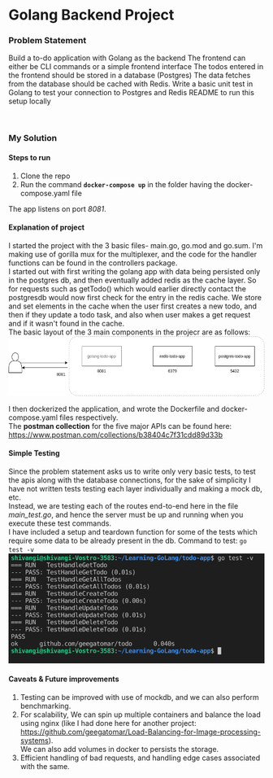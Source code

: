# Golang Backend Project

### Problem Statement

Build a to-do application with Golang as the backend
The frontend can either be CLI commands or a simple frontend interface
The todos entered in the frontend should be stored in a database (Postgres)
The data fetches from the database should be cached with Redis.
Write a basic unit test in Golang to test your connection to Postgres and Redis
README to run this setup locally

<br>

### My Solution

#### Steps to run

1. Clone the repo
2. Run the command **`docker-compose up`** in the folder having the docker-compose.yaml file

The app listens on port *8081*.
<br>


#### Explanation of project

I started the project with the 3 basic files- main.go, go.mod and go.sum. I'm making use of gorilla mux for the multiplexer, and the code for the handler functions can be found in the controllers package. <br>
I started out with first writing the golang app with data being persisted only in the postgres db, and then eventually added redis as the cache layer. So for requests such as getTodo() which would earlier directly contact the postgresdb would now first check for the entry in the redis cache. We store and set elements in the cache when the user first creates a new todo, and then if they update a todo task, and also when user makes a get request and if it wasn't found in the cache. <br>
The basic layout of the 3 main components in the projecr are as follows: 
<br>
![architecture](https://github.com/geegatomar/Golang-Redis-Postgres-Project/blob/master/images/architecture.png?raw=true)

I then dockerized the application, and wrote the Dockerfile and docker-compose.yaml files respectively. <br>
The **postman collection** for the five major APIs can be found here: https://www.postman.com/collections/b38404c7f31cdd89d33b



#### Simple Testing
Since the problem statement asks us to write only very basic tests, to test the apis along with the database connections, for the sake of simplicity I have not written tests testing each layer individually and making a mock db, etc. <br>
Instead, we are testing each of the routes end-to-end here in the file *main_test.go*, and hence the server must be up and running when you execute these test commands. <br>
I have included a setup and teardown function for some of the tests which require some data to be already present in the db.
Command to test:  `go test -v`  <br>
![testing](https://github.com/geegatomar/Golang-Redis-Postgres-Project/blob/master/images/testing.png?raw=true)



#### Caveats & Future improvements
1. Testing can be improved with use of mockdb, and we can also perform benchmarking.
2. For scalability, We can spin up multiple containers and balance the load using nginx (like I had done here for another project: https://github.com/geegatomar/Load-Balancing-for-Image-processing-systems).  <br>
We can also add volumes in docker to persists the storage.
3. Efficient handling of bad requests, and handling edge cases associated with the same.
